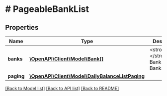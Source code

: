 # # PageableBankList

## Properties

Name | Type | Description | Notes
------------ | ------------- | ------------- | -------------
**banks** | [**\OpenAPI\Client\Model\Bank[]**](Bank.md) | &lt;strong&gt;Type:&lt;/strong&gt; Bank&lt;br/&gt; Banks |
**paging** | [**\OpenAPI\Client\Model\DailyBalanceListPaging**](DailyBalanceListPaging.md) |  |

[[Back to Model list]](../../README.md#models) [[Back to API list]](../../README.md#endpoints) [[Back to README]](../../README.md)
